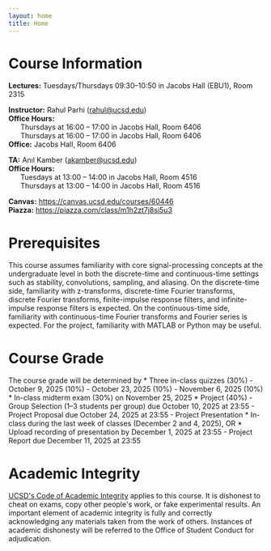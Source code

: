 ```yaml
---
layout: home
title: Home
---
```


# Course Information

**Lectures:** Tuesdays/Thursdays 09:30–10:50 in Jacobs Hall (EBU1), Room 2315

**Instructor:** Rahul Parhi (<rahul@ucsd.edu>)  
**Office Hours:**  
&nbsp;&nbsp;&nbsp;&nbsp;&nbsp;&nbsp;Thursdays at 16:00 – 17:00 in Jacobs Hall, Room 6406  
&nbsp;&nbsp;&nbsp;&nbsp;&nbsp;&nbsp;Thursdays at 16:00 – 17:00 in Jacobs Hall, Room 6406  
**Office:** Jacobs Hall, Room 6406

**TA:** Anıl Kamber (<akamber@ucsd.edu>)  
**Office Hours:**  
&nbsp;&nbsp;&nbsp;&nbsp;&nbsp;&nbsp;Tuesdays at 13:00 – 14:00 in Jacobs Hall, Room 4516  
&nbsp;&nbsp;&nbsp;&nbsp;&nbsp;&nbsp;Thursdays at 13:00 – 14:00 in Jacobs Hall, Room 4516  

**Canvas:** <https://canvas.ucsd.edu/courses/60446>  
**Piazza:** <https://piazza.com/class/m1h2zt7j8si5u3>

# Prerequisites

This course assumes familiarity with core signal-processing concepts at the
undergraduate level in both the discrete-time and continuous-time settings such
as stability, convolutions, sampling, and aliasing. On the discrete-time side,
familiarity with z-transforms, discrete-time Fourier transforms, discrete
Fourier transforms, finite-impulse response filters, and infinite-impulse
response filters is expected.  On the continuous-time side, familiarity with
continuous-time Fourier transforms and Fourier series is expected. For the
project, familiarity with MATLAB or Python may be useful.


# Course Grade

The course grade will be determined by
    * Three in-class quizzes (30%)
        - October 9, 2025 (10%)
        - October 23, 2025 (10%)
        - November 6, 2025 (10%)
    * In-class midterm exam (30%) on November 25, 2025
    * Project (40%)
        - Group Selection (1–3 students per group) due October 10, 2025 at 23:55
        - Project Proposal due October 24, 2025 at 23:55
        - Project Presentation
            * In-class during the last week of classes (December 2 and 4, 2025), OR
            * Upload recording of presentation by December 1, 2025 at 23:55
        - Project Report due December 11, 2025 at 23:55

# Academic Integrity

[UCSD's Code of Academic Integrity](https://academicintegrity.ucsd.edu/) applies
to this course. It is dishonest to cheat on exams, copy other people's work, or
fake experimental results. An important element of academic integrity is fully
and correctly acknowledging any materials taken from the work of others.
Instances of academic dishonesty will be referred to the Office of Student
Conduct for adjudication.

